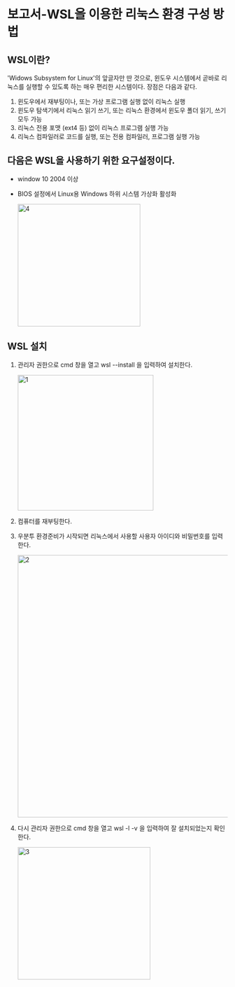 # 보고서-WSL을 이용한 리눅스 환경 구성 방법


## WSL이란? 

'Widows Subsystem for Linux'의 앞글자만 딴 것으로, 윈도우 시스템에서 곧바로 리눅스를 실행할 수 있도록 하는 매우 편리한 시스템이다. 장점은 다음과 같다.

1. 윈도우에서 재부팅이나, 또는 가상 프로그램 실행 없이 리눅스 실행
2. 윈도우 탐색기에서 리눅스 읽기 쓰기, 또는 리눅스 환경에서 윈도우 폴더 읽기, 쓰기 모두 가능
3. 리눅스 전용 포맷 (ext4 등) 없이 리눅스 프로그램 실행 가능
4. 리눅스 컴파일러로 코드를 실행, 또는 전용 컴파일러, 프로그램 실행 가능


## 다음은 WSL을 사용하기 위한 요구설정이다.

* window 10 2004 이상
* BIOS 설정에서 Linux용 Windows 하위 시스템 가상화 활성화

  <img width="280" alt="4" src="https://user-images.githubusercontent.com/55052142/233086951-69ca18ff-cd17-4dc9-aad1-e289e4bc55c0.png">



## WSL 설치

1. 관리자 권한으로 cmd 창을 열고 wsl --install 을 입력하여 설치한다.

   <img width="310" alt="1" src="https://user-images.githubusercontent.com/55052142/233046982-41fa8a2a-5286-4a88-950a-0511e3e577a5.png">
   
2. 컴퓨터를 재부팅한다.
3. 우분투 환경준비가 시작되면 리눅스에서 사용할 사용자 아이디와 비밀번호를 입력한다. 
   
   <img width="600" alt="2" src="https://user-images.githubusercontent.com/55052142/233083241-524d16a3-f8ac-4922-a97e-4fa0600e84e2.png">
   
 4. 다시 관리자 권한으로 cmd 창을 열고 wsl -l -v 을 입력하여 잘 설치되었는지 확인한다.
 
      <img width="303" alt="3" src="https://user-images.githubusercontent.com/55052142/233085006-966282c5-44e3-4901-9438-a0060195f682.png">

